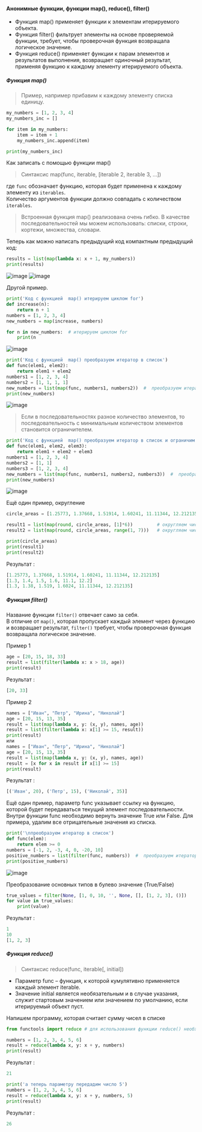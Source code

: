 #### Анонимные функции, функции map(), reduce(), filter()

- Функция map() применяет функции к элементам итерируемого объекта.
- Функция filter() фильтрует элементы на основе проверяемой функции, требует, чтобы проверочная функция возвращала логическое значение.
- Функция reduce() применяет функции к парам элементов и результатов выполнения, возвращает одиночный результат, применяя функцию к каждому элементу итерируемого объекта.

##### Функция map()

> Пример, например прибавим к каждому элементу списка единицу.
```python
my_numbers = [1, 2, 3, 4]
my_numbers_inc = []

for item in my_numbers:
    item = item + 1
    my_numbers_inc.append(item)

print(my_numbers_inc)
```

Как записать с помощью функции map()
> Синтаксис map(func, iterable, [iterable 2, iterable 3, ...]) 

где ``func`` обозначает функцию, которая будет применена к каждому элементу из ``iterables``. <br>
Количество аргументов функции должно совпадать с количеством ``iterables``.
> Встроенная функция map() реализована очень гибко. В качестве последовательностей мы можем использовать: списки, строки, кортежи, множества, словари.

Теперь как можно написать предыдущий код компактным предыдущий код:
```python
results = list(map(lambda x: x + 1, my_numbers))
print(results) 
```
![image](https://github.com/user-attachments/assets/733a4470-da8c-4b47-888d-25004e49dca3)
![image](https://github.com/user-attachments/assets/8246c598-a4ae-40dd-bfcd-8d3cc0726986)

Другой пример.
```python
print('Код с функцией  map() итерируем циклом for')
def increase(n):
    return n + 1
numbers = [1, 2, 3, 4]
new_numbers = map(increase, numbers)

for n in new_numbers:  # итерируем циклом for
    print(n
```
![image](https://github.com/user-attachments/assets/dfa48527-99a8-4a50-bdce-eba64d80a6ba)

```python
print('Код с функцией  map() преобразуем итератор в список')
def func(elem1, elem2):
    return elem1 + elem2
numbers1 = [1, 2, 3, 4]
numbers2 = [1, 1, 1, 1]
new_numbers = list(map(func, numbers1, numbers2))  #  преобразуем итератор в список
print(new_numbers)
```
![image](https://github.com/user-attachments/assets/91e15bd2-b01a-4345-93a6-5e50cc5ec8f9)

> Если в последовательностях разное количество элементов, то последовательность с минимальным количеством элементов становится ограничителем.
```python
print('Код с функцией  map() преобразуем итератор в список и ограничим данные')
def func(elem1, elem2, elem3):
    return elem1 + elem2 + elem3
numbers1 = [1, 2, 3, 4]
numbers2 = [1, 1]
numbers3 = [1, 2, 3, 4]
new_numbers = list(map(func, numbers1, numbers2, numbers3))  #  преобразуем итератор в список
print(new_numbers)
```
![image](https://github.com/user-attachments/assets/c84d0001-d9a3-4f85-b42e-0026b71bcd55)

Ещё один пример, округление 
```python
circle_areas = [1.25773, 1.37668, 1.51914, 1.60241, 11.11344, 12.212135]

result1 = list(map(round, circle_areas, [1]*6))         # округляем числа до 1 знака после запятой
result2 = list(map(round, circle_areas, range(1, 7)))   # округляем числа до 1,2,...,6 знаков после запятой

print(circle_areas)
print(result1)
print(result2)
```

Результат :
```python
[1.25773, 1.37668, 1.51914, 1.60241, 11.11344, 12.212135]
[1.3, 1.4, 1.5, 1.6, 11.1, 12.2]
[1.3, 1.38, 1.519, 1.6024, 11.11344, 12.212135]
```

##### Функция filter()

Название функции ``filter()`` отвечает само за себя.<br> 
В отличие от ``map()``, которая пропускает каждый элемент через функцию и возвращает результат, ``filter()`` требует, чтобы проверочная функция возвращала логическое значение.

Пример 1
```python
age = [20, 15, 18, 33]
result = list(filter(lambda x: x > 18, age))
print(result)
```

Результат :
```python
[20, 33]
```

Пример 2
```python
names = ["Иван", "Петр", "Ирина", "Николай"]
age = [20, 15, 13, 35]
result = list(map(lambda x, y: (x, y), names, age))
result = list(filter(lambda x: x[1] >= 15, result))
print(result)
или
names = ["Иван", "Петр", "Ирина", "Николай"]
age = [20, 15, 13, 35]
result = list(map(lambda x, y: (x, y), names, age))
result = [x for x in result if x[1] >= 15]
print(result)
```

Результат :
```python
[('Иван', 20), ('Петр', 15), ('Николай', 35)] 
```

Ещё один пример, параметр func указывает ссылку на функцию, которой будет передаваться текущий элемент последовательности.<br> 
Внутри функции func необходимо вернуть значение True или False. Для примера, удалим все отрицательные значения из списка.
```python
print('\nпреобразуем итератор в список')
def func(elem):
    return elem >= 0
numbers = [-1, 2, -3, 4, 0, -20, 10]
positive_numbers = list(filter(func, numbers))  #  преобразуем итератор в список
print(positive_numbers)
```
![image](https://github.com/user-attachments/assets/536f9227-f479-4183-b3db-5d219c14c832)

Преобразование основных типов в булево значение (True/False)
```python
true_values = filter(None, [1, 0, 10, '', None, [], [1, 2, 3], ()])
for value in true_values:
    print(value)
```

Результат :
```python
1
10
[1, 2, 3]
```

##### Функция reduce()
> Синтаксис reduce(func, iterable[, initial]) 
- Параметр func – функция, к которой кумулятивно применяется каждый элемент iterable.
- Значение initial является необязательным и в случае указания, служит стартовым значением или значением по умолчанию, если итерируемый объект пуст.

Напишем программу, которая считает сумму чисел в списке
```python
from functools import reduce # для использования функции reduce() необходимо подключить специальный модуль functools.

numbers = [1, 2, 3, 4, 5, 6]
result = reduce(lambda x, y: x + y, numbers)
print(result)
```

Результат :
```python
21
```
```python
print('а теперь параметру передадим число 5')
numbers = [1, 2, 3, 4, 5, 6]
result = reduce(lambda x, y: x + y, numbers, 5)
print(result)
```

Результат :
```python
26
```




























